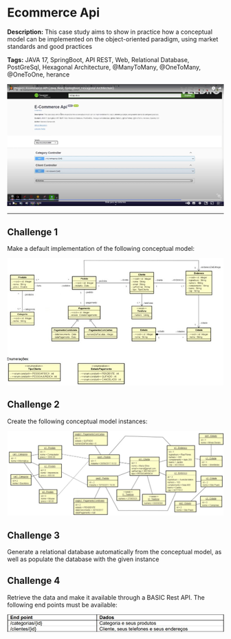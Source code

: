 # Ecommerce Api

<p><b>Description:</b> This case study aims to show in practice how a conceptual model can be implemented on the object-oriented paradigm, using market standards and good practices</p>
<p><b>Tags:</b> JAVA 17, SpringBoot, API REST, Web, Relational Database, PostGreSql, Hexagonal Architecture, @ManyToMany, @OneToMany, @OneToOne, herance</p>

[![](items/challange/cover.jpg)](https://youtu.be/scwQob9Nfho)

<hr>

## Challenge 1

<p>Make a default implementation of the following conceptual model:</p>

<img src="challange/concept_model.jpg"/>

## Challenge 2

<p>Create the following conceptual model instances:</p>

<img src="challange/create_instances.jpg"/>

## Challenge 3

<p>
Generate a relational database automatically from the conceptual model, as well as populate the database with the given instance</p>

## Challenge 4

<p>Retrieve the data and make it available through a BASIC Rest API. The following end points must be available:</p>

<img src="challange/endpoints.jpg"/>
